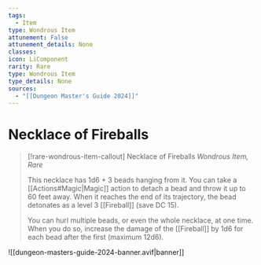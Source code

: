 ```yaml
---
tags:
  - Item
type: Wondrous Item
attunement: False
attunement_details: None
classes:
icon: LiComponent
rarity: Rare
type: Wondrous Item
type_details: None
sources: 
  - "[[Dungeon Master's Guide 2024]]"
---
```

# Necklace of Fireballs
>[!rare-wondrous-item-callout] Necklace of Fireballs
>_Wondrous Item, Rare_
>
>This necklace has 1d6 + 3 beads hanging from it. You can take a [[Actions#Magic\|Magic]] action to detach a bead and throw it up to 60 feet away. When it reaches the end of its trajectory, the bead detonates as a level 3 [[Fireball]] (save DC 15).
>
>You can hurl multiple beads, or even the whole necklace, at one time. When you do so, increase the damage of the [[Fireball]] by 1d6 for each bead after the first (maximum 12d6).
>


![[dungeon-masters-guide-2024-banner.avif|banner]]